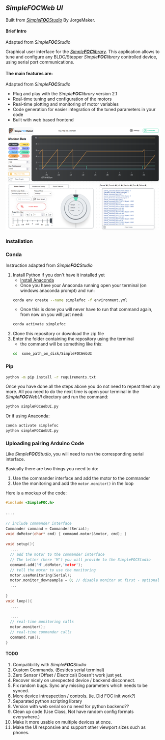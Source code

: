 ## *Simple**FOC**Web UI*

Built from [*Simple**FOC**Studio*](https://github.com/JorgeMaker/SimpleFOCStudio) By JorgeMaker.


#### Brief Intro

Adapted from *Simple**FOC**Studio*

Graphical user interface for the [*Simple**FOC**library*](https://github.com/simplefoc). This application allows to tune and configure any BLDC/Stepper *Simple**FOC**library* controlled device, using serial port communications.

#### The main features are:

Adapted from *Simple**FOC**Studio*

- Plug and play with the *Simple**FOC**library* version 2.1
- Real-time tuning and configuration of the motors
- Real-time plotting and monitoring of motor variables
- Code generation for easier integration of the tuned parameters in your code
- Built with web based frontend

<p align="center">
  <img  src="./DOC/screenshot.png">
</p>

### Installation

### Conda

Instruction adapted from *Simple**FOC**Studio*
1. Install Python if you don't have it installed yet
    - [Install Anaconda](https://docs.anaconda.com/anaconda/install/)
    - Once you have your Anaconda running open your terminal (on windows anaconda prompt) and run:
    ```sh
    conda env create --name simplefoc -f environment.yml
    ```
    - Once this is done you will never have to run that command again, from now on you will just need:
    ```sh
    conda activate simplefoc
    ```
2. Clone this repository or download the zip file
3. Enter the folder containing the repository using the terminal
    -  the command will be something like this:
    ```sh
    cd  some_path_on_disk/SimpleFOCWebUI
    ```

### Pip
  ```sh
  python -m pip install -r requirements.txt
  ```

Once you have done all the steps above you do not need to repeat them any more. All you need to do the next time is open your terminal in the *Simple**FOC**WebUI* directory and run the command:
```sh
python simpleFOCWebUI.py
```
Or if using Anaconda:
```sh   
conda activate simplefoc
python simpleFOCWebUI.py
```

### Uploading pairing Arduino Code


Like *Simple**FOC**Studio*, you will need to run the corresponding serial interface.

Basically there are two things you need to do:
1. Use the commander interface and add the motor to the commander
2. Use the monitoring and add the `motor.monitor()` in the loop

Here is a mockup of the code:

```cpp
#include <SimpleFOC.h>

....

// include commander interface
Commander command = Commander(Serial);
void doMotor(char* cmd) { command.motor(&motor, cmd); }

void setup(){
  ....
  // add the motor to the commander interface
  // The letter (here 'M') you will provide to the SimpleFOCStudio
  command.add('M',doMotor,'motor');
  // tell the motor to use the monitoring
  motor.useMonitoring(Serial);
  motor.monitor_downsample = 0; // disable monitor at first - optional
  ...

}
void loop(){
  ....

  ....
  // real-time monitoring calls
  motor.monitor();
  // real-time commander calls
  command.run();
}
```


#### TODO 

1. Compatibility with *Simple**FOC**Studio*
2. Custom Commands. (Besides serial terminal)
3. Zero Sensor (Offset / Electrical) Doesn't work just yet.
4. Recover nicely on unexpected device / backend disconnect.
5. Fix random bugs. Sync any missing parameters which needs to be synced.
6. More device introspection / controls. (ie. Did FOC init work?)
7. Separated python scripting library
8. Version with web serial so no need for python backend??
9. Clean up code (Use Class, Not have random config formats everywhere.)
10. Make it more usable on multiple devices at once.
11. Make the UI responsive and support other viewport sizes such as phones.
